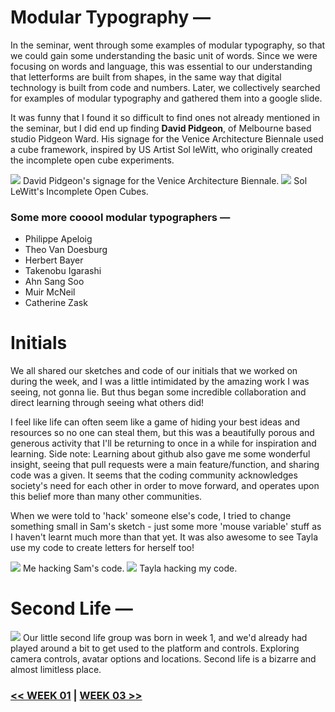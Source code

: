 # Modular Typography —

In the seminar, went through some examples of modular typography, so that we could gain some understanding the basic unit of words. Since we were focusing on words and language, this was essential to our understanding that letterforms are built from shapes, in the same way that digital technology is built from code and numbers. Later, we collectively searched for examples of modular typography and gathered them into a google slide.

It was funny that I found it so difficult to find ones not already mentioned in the seminar, but I did end up finding **David Pidgeon**, of Melbourne based studio Pidgeon Ward. His signage for the Venice Architecture Biennale used a cube framework, inspired by US Artist Sol leWitt, who originally created the incomplete open cube experiments.

<img src="nowandwhen.jpg">
David Pidgeon's signage for the Venice Architecture Biennale.

<img src="le-witt-incomplete-open-cubes-01.jpg">
Sol LeWitt's Incomplete Open Cubes.

### Some more cooool modular typographers —

- Philippe Apeloig
- Theo Van Doesburg
- Herbert Bayer
- Takenobu Igarashi
- Ahn Sang Soo
- Muir McNeil
- Catherine Zask

# Initials

We all shared our sketches and code of our initials that we worked on during the week, and I was a little intimidated by the amazing work I was seeing, not gonna lie. But thus began some incredible collaboration and direct learning through seeing what others did! 

I feel like life can often seem like a game of hiding your best ideas and resources so no one can steal them, but this was a beautifully porous and generous activity that I'll be returning to once in a while for inspiration and learning. Side note: Learning about github also gave me some wonderful insight, seeing that pull requests were a main feature/function, and sharing code was a given. It seems that the coding community acknowledges society's need for each other in order to move forward, and operates upon this belief more than many other communities.

When we were told to 'hack' someone else's code, I tried to change something small in Sam's sketch - just some more 'mouse variable' stuff as I haven't learnt much more than that yet. It was also awesome to see Tayla use my code to create letters for herself too!

<img src="Screen Shot 2020-09-03 at 7.46.44 PM.JPG">
Me hacking Sam's code.

<img src="Screen Shot 2020-09-03 at 7.46.35 PM.JPG"> 
Tayla hacking my code.

# Second Life —

<img src="Screen Shot 2020-09-03 at 7.52.42 PM.JPG">
Our little second life group was born in week 1, and we'd already had played around a bit to get used to the platform and controls. Exploring camera controls, avatar options and locations. Second life is a bizarre and almost limitless place.

###  [<< WEEK 01](https://jackieliiu.github.io/CODEWORDS/Week01/) | [WEEK 03 >>](https://jackieliiu.github.io/CODEWORDS/Week03/)
